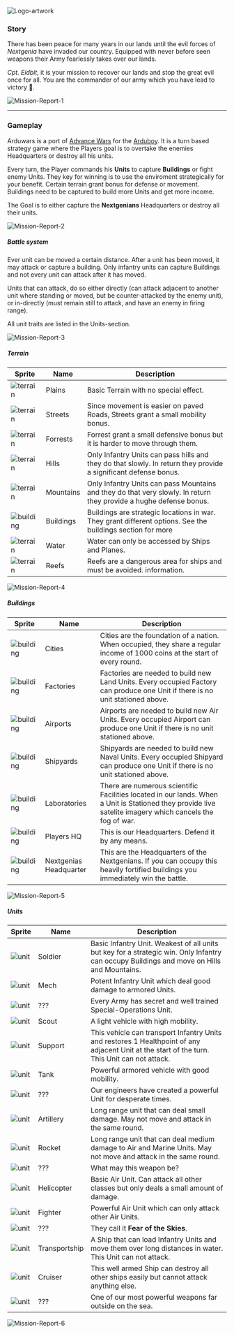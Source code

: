 ![Logo-artwork](https://github.com/yinkou/Arduwars/blob/master/Assets/ReadmeAssets/arduwars-logo.png "Arduwars Logo")
### Story
There has been peace for many years in our lands until the evil forces of *Nextgenia* have invaded our country. Equipped with never before seen weapons their Army fearlessly takes over our lands.

*Cpt. Eidbit*, it is your mission to recover our lands and stop the great evil once for all. You are the commander of our army which you have lead to victory 🏁.

![Mission-Report-1](https://github.com/yinkou/Arduwars/blob/master/Assets/ReadmeAssets/Reports/mission-report-01-1337.png "Mission Report 1")

---

### Gameplay
Arduwars is a port of [Advance Wars](https://en.wikipedia.org/wiki/Advance_Wars) for the [Arduboy](https://arduboy.com/).
It is a turn based strategy game where the Players goal is to overtake the enemies Headquarters or destroy all his units.

Every turn, the Player commands his **Units** to capture **Buildings** or fight enemy Units. They key for winning is to use the enviroment strategically for your benefit. Certain terrain grant bonus for defense or movement. Buildings need to be captured to build more Units and get more income.

The Goal is to either capture the **Nextgenians** Headquarters or destroy all their units.

![Mission-Report-2](https://github.com/yinkou/Arduwars/blob/master/Assets/ReadmeAssets/Reports/mission-report-02-16.12.1991.png "Mission Report 2")

##### Battle system
Ever unit can be moved a certain distance. After a unit has been moved, it may attack or capture a building. Only infantry units can capture Buildings and not every unit can attack after it has moved.

Units that can attack, do so either directly (can attack adjacent to another unit where standing or moved, but be counter-attacked by the enemy unit), or in-directly (must remain still to attack, and have an enemy in firing range).

All unit traits are listed in the Units-section.

![Mission-Report-3](https://github.com/yinkou/Arduwars/blob/master/Assets/ReadmeAssets/Reports/mission-report-03-05.10.2015.png "Mission Report 3")
##### Terrain
Sprite  |  Name   |  Description
--|--|--
![terrain][terrain-plains]    |  Plains     |   Basic Terrain with no special effect.
![terrain][terrain-street]    |  Streets    |   Since movement is easier on paved Roads, Streets grant a small mobility bonus.
![terrain][terrain-forrest]   |  Forrests   |   Forrest grant a small defensive bonus but it is harder to move through them.
![terrain][terrain-hill]      |  Hills      |   Only Infantry Units can pass hills and they do that slowly. In return they provide a significant defense bonus.
![terrain][terrain-mountain]  |  Mountains  |   Only Infantry Units can pass Mountains and they do that very slowly. In return they provide a hughe defense bonus.
![building][building-city]    |  Buildings  |   Buildings are strategic locations in war. They grant different options. See the buildings section for more
![terrain][terrain-water]     |  Water      |   Water can only be accessed by Ships and Planes.
![terrain][terrain-reef]      |  Reefs      |   Reefs are a dangerous area for ships and must be avoided. information.

![Mission-Report-4](https://github.com/yinkou/Arduwars/blob/master/Assets/ReadmeAssets/Reports/mission-report-04-21.10.2015.png "Mission Report 4")

##### Buildings

Sprite  |  Name   |  Description
--|--|--
![building][building-city]      |  Cities                   |   Cities are the foundation of a nation. When occupied, they share a regular income of 1000 coins at the start of every round.
![building][building-factory]   |  Factories                |   Factories are needed to build new Land Units. Every occupied Factory can produce one Unit if there is no unit stationed above.
![building][building-airport]   |  Airports                 |   Airports are needed to build new Air Units. Every occupied Airport can produce one Unit if there is no unit stationed above.
![building][building-shipyard]  |  Shipyards                |   Shipyards are needed to build new Naval Units. Every occupied Shipyard can produce one Unit if there is no unit stationed above.
![building][building-lab]       |  Laboratories             |   There are numerous scientific Facilities located in our lands. When a Unit is Stationed they provide live satelite imagery which cancels the fog of war.
![building][building-hq1]       |  Players HQ               |   This is our Headquarters. Defend it by any means.
![building][building-hq2]       |  Nextgenias Headquarter   |   This are the Headquarters of the Nextgenians. If you can occupy this heavily fortified buildings you immediately win the battle.

![Mission-Report-5](https://github.com/yinkou/Arduwars/blob/master/Assets/ReadmeAssets/Reports/mission-report-05-04.07.1996.png "Mission Report 5")

##### Units
Sprite  |  Name   |  Description
--|--|--
![unit][unit-soldier]         |  Soldier        | Basic Infantry Unit. Weakest of all units but key for a strategic win. Only Infantry can occupy Buildings and move on Hills and Mountains.
![unit][unit-mech]            |  Mech           | Potent Infantry Unit which deal good damage to armored Units.
![unit][others-questionsmark] |  ???            | Every Army has secret and well trained Special-Operations Unit.
![unit][unit-scout]           |  Scout          | A light vehicle with high mobility.
![unit][unit-support]         |  Support        | This vehicle can transport Infantry Units and restores 1 Healthpoint of any adjacent Unit at the start of the turn. This Unit can not attack.
![unit][unit-tank]            |  Tank           | Powerful armored vehicle with good mobility.
![unit][others-questionsmark] |  ???            | Our engineers have created a powerful Unit for desperate times.
![unit][unit-artillery]       |  Artillery      | Long range unit that can deal small damage. May not move and attack in the same round.
![unit][unit-rocket]          |  Rocket         | Long range unit that can deal medium damage to Air and Marine Units. May not move and attack in the same round.
![unit][others-questionsmark] |  ???            | What may this weapon be?
![unit][unit-heli]            |  Helicopter     | Basic Air Unit. Can attack all other classes but only deals a small amount of damage.
![unit][unit-fighter]         |  Fighter        | Powerful Air Unit which can only attack other Air Units.
![unit][others-questionsmark] |  ???            | They call it **Fear of the Skies**.
![unit][unit-transportship]   |  Transportship  | A Ship that can load Infantry Units and move them over long distances in water. This Unit can not attack.
![unit][unit-cruiser]         |  Cruiser        | This well armed Ship can destroy all other ships easily but cannot attack anything else.
![unit][others-questionsmark] |  ???            | One of our most powerful weapons far outside on the sea.

![Mission-Report-6](https://github.com/yinkou/Arduwars/blob/master/Assets/ReadmeAssets/Reports/mission-report-06-05.04.2063.png "Mission Report 6")

[//]: # (image references here)
[terrain-forrest]: https://github.com/yinkou/Arduwars/blob/master/Assets/ReadmeAssets/terrainAndBuildings/terrain-forrest.png "terrain-forrest"
[terrain-hill]: https://github.com/yinkou/Arduwars/blob/master/Assets/ReadmeAssets/terrainAndBuildings/terrain-hill.png "terrain-hill"
[terrain-mountain]: https://github.com/yinkou/Arduwars/blob/master/Assets/ReadmeAssets/terrainAndBuildings/terrain-mountain.png "terrain-mountain"
[terrain-plains]: https://github.com/yinkou/Arduwars/blob/master/Assets/ReadmeAssets/terrainAndBuildings/terrain-plains.png "terrain-plains"
[terrain-reef]: https://github.com/yinkou/Arduwars/blob/master/Assets/ReadmeAssets/terrainAndBuildings/terrain-reef.png "terrain-reef"
[terrain-street]: https://github.com/yinkou/Arduwars/blob/master/Assets/ReadmeAssets/terrainAndBuildings/terrain-street.png "terrain-street"
[terrain-water]: https://github.com/yinkou/Arduwars/blob/master/Assets/ReadmeAssets/terrainAndBuildings/terrain-water.gif "terrain-water"

[building-airport]: https://github.com/yinkou/Arduwars/blob/master/Assets/ReadmeAssets/terrainAndBuildings/building-airport.png "building-airport"
[building-city]: https://github.com/yinkou/Arduwars/blob/master/Assets/ReadmeAssets/terrainAndBuildings/building-city.png "building-city"
[building-factory]: https://github.com/yinkou/Arduwars/blob/master/Assets/ReadmeAssets/terrainAndBuildings/building-factory.png "building-factory"
[building-hq1]: https://github.com/yinkou/Arduwars/blob/master/Assets/ReadmeAssets/terrainAndBuildings/building-headquarter1.png "building-hq1"
[building-hq2]: https://github.com/yinkou/Arduwars/blob/master/Assets/ReadmeAssets/terrainAndBuildings/building-headquarter2.png "building-hq2"
[building-lab]: https://github.com/yinkou/Arduwars/blob/master/Assets/ReadmeAssets/terrainAndBuildings/building-lab.png "building-lab"
[building-shipyard]: https://github.com/yinkou/Arduwars/blob/master/Assets/ReadmeAssets/terrainAndBuildings/building-shipyard.png "building-shipyard"


[//]: # (Unit image references here)
[unit-artillery]: https://github.com/yinkou/Arduwars/blob/master/Assets/ReadmeAssets/unitgifs/unit-artillery.gif "unit-artillery"
[unit-battleship]: https://github.com/yinkou/Arduwars/blob/master/Assets/ReadmeAssets/unitgifs/unit-battleship.gif "unit-battleship"
[unit-bigtank]: https://github.com/yinkou/Arduwars/blob/master/Assets/ReadmeAssets/unitgifs/unit-bigtank.gif "unit-bigtank"
[unit-bomber]: https://github.com/yinkou/Arduwars/blob/master/Assets/ReadmeAssets/unitgifs/unit-bomber.gif "unit-bomber"
[unit-cruiser]: https://github.com/yinkou/Arduwars/blob/master/Assets/ReadmeAssets/unitgifs/unit-cruiser.gif "unit-cruiser"
[unit-fighter]: https://github.com/yinkou/Arduwars/blob/master/Assets/ReadmeAssets/unitgifs/unit-fighter.gif "unit-fighter"
[unit-heli]: https://github.com/yinkou/Arduwars/blob/master/Assets/ReadmeAssets/unitgifs/unit-heli.gif "unit-heli"
[unit-mech]: https://github.com/yinkou/Arduwars/blob/master/Assets/ReadmeAssets/unitgifs/unit-mech.gif "unit-mech"
[unit-missiles]: https://github.com/yinkou/Arduwars/blob/master/Assets/ReadmeAssets/unitgifs/unit-missiles.gif "unit-missiles"
[unit-rocket]: https://github.com/yinkou/Arduwars/blob/master/Assets/ReadmeAssets/unitgifs/unit-rocket.gif "unit-rocket"
[unit-scout]: https://github.com/yinkou/Arduwars/blob/master/Assets/ReadmeAssets/unitgifs/unit-scout.gif "unit-scout"
[unit-soldier]: https://github.com/yinkou/Arduwars/blob/master/Assets/ReadmeAssets/unitgifs/unit-soldier.gif "unit-soldier"
[unit-specops]: https://github.com/yinkou/Arduwars/blob/master/Assets/ReadmeAssets/unitgifs/unit-specops.gif "unit-specops"
[unit-support]: https://github.com/yinkou/Arduwars/blob/master/Assets/ReadmeAssets/unitgifs/unit-support.gif "unit-support"
[unit-tank]: https://github.com/yinkou/Arduwars/blob/master/Assets/ReadmeAssets/unitgifs/unit-tank.gif "unit-tank"
[unit-transportship]: https://github.com/yinkou/Arduwars/blob/master/Assets/ReadmeAssets/unitgifs/unit-transportship.gif "unit-transportship"
[others-questionsmark]: https://github.com/yinkou/Arduwars/blob/master/Assets/ReadmeAssets/questionsmarks.gif "others-questionsmark"
